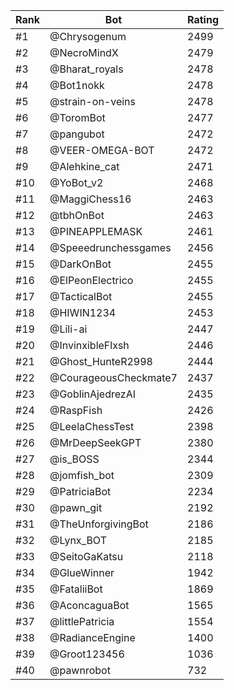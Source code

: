 Rank|Bot|Rating
---|---|---
#1|@Chrysogenum|2499
#2|@NecroMindX|2479
#3|@Bharat_royals|2478
#4|@Bot1nokk|2478
#5|@strain-on-veins|2478
#6|@ToromBot|2477
#7|@pangubot|2472
#8|@VEER-OMEGA-BOT|2472
#9|@Alehkine_cat|2471
#10|@YoBot_v2|2468
#11|@MaggiChess16|2463
#12|@tbhOnBot|2463
#13|@PINEAPPLEMASK|2461
#14|@Speeedrunchessgames|2456
#15|@DarkOnBot|2455
#16|@ElPeonElectrico|2455
#17|@TacticalBot|2455
#18|@HIWIN1234|2453
#19|@Lili-ai|2447
#20|@InvinxibleFlxsh|2446
#21|@Ghost_HunteR2998|2444
#22|@CourageousCheckmate7|2437
#23|@GoblinAjedrezAI|2435
#24|@RaspFish|2426
#25|@LeelaChessTest|2398
#26|@MrDeepSeekGPT|2380
#27|@is_BOSS|2344
#28|@jomfish_bot|2309
#29|@PatriciaBot|2234
#30|@pawn_git|2192
#31|@TheUnforgivingBot|2186
#32|@Lynx_BOT|2185
#33|@SeitoGaKatsu|2118
#34|@GlueWinner|1942
#35|@FataliiBot|1869
#36|@AconcaguaBot|1565
#37|@littlePatricia|1554
#38|@RadianceEngine|1400
#39|@Groot123456|1036
#40|@pawnrobot|732
